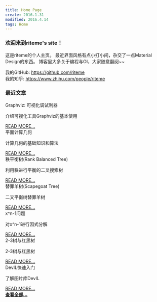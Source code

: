 ```yaml
---
title: Home Page
create: 2016.1.31
modified: 2016.4.14
tags: Home
---
```

### 欢迎来到riteme's site！
这是riteme的个人主页。
最近界面风格有点小打小闹，杂交了一点Material Design的东西。
博客里大多关于编程与OI，大家随意翻阅~~

我的GitHub: <https://github.com/riteme>  
我的知乎: <https://www.zhihu.com/people/riteme>

### 最近文章
<div class="card"><div class="card-content"><span class="card-title">Graphviz: 可视化调试利器</span><p>介绍可视化工具Graphviz的基本使用</p></div><div class="card-action"><a href="./blog/2016-4-16/graphviz.html">READ MORE...</a></div></div>
<div class="card"><div class="card-content"><span class="card-title">平面计算几何</span><p>计算几何的基础知识和算法</p></div><div class="card-action"><a href="./blog/2016-4-12/geometry.html">READ MORE...</a></div></div>
<div class="card"><div class="card-content"><span class="card-title">秩平衡树(Rank Balanced Tree)</span><p>利用秩进行平衡的二叉搜索树</p></div><div class="card-action"><a href="./blog/2016-4-10/rank-tree.html">READ MORE...</a></div></div>
<div class="card"><div class="card-content"><span class="card-title">替罪羊树(Scapegoat Tree)</span><p>二叉平衡树替罪羊树</p></div><div class="card-action"><a href="./blog/2016-4-6/scapegoat.html">READ MORE...</a></div></div>
<div class="card"><div class="card-content"><span class="card-title">x^n-1问题</span><p>对x^n-1进行因式分解</p></div><div class="card-action"><a href="./blog/2016-3-21/x-2-1.html">READ MORE...</a></div></div>
<div class="card"><div class="card-content"><span class="card-title">2-3树与红黑树</span><p>2-3树与红黑树</p></div><div class="card-action"><a href="./blog/2016-3-12/2-3-tree-and-red-black-tree.html">READ MORE...</a></div></div>
<div class="card"><div class="card-content"><span class="card-title">DevIL快速入门</span><p>了解图片库DevIL</p></div><div class="card-action"><a href="./blog/2016-2-5/devil-usage.html">READ MORE...</a></div></div><a href="./posts.html" class="waves-effect waves-light btn" style="width: 100%"><strong>查看全部...</strong></a>
